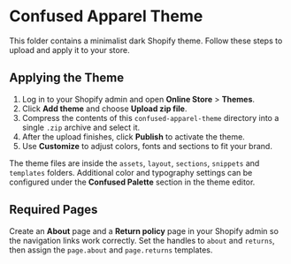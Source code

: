 # Confused Apparel Theme

This folder contains a minimalist dark Shopify theme. Follow these steps to upload and apply it to your store.

## Applying the Theme

1. Log in to your Shopify admin and open **Online Store** > **Themes**.
2. Click **Add theme** and choose **Upload zip file**.
3. Compress the contents of this `confused-apparel-theme` directory into a single `.zip` archive and select it.
4. After the upload finishes, click **Publish** to activate the theme.
5. Use **Customize** to adjust colors, fonts and sections to fit your brand.

The theme files are inside the `assets`, `layout`, `sections`, `snippets` and `templates` folders.
Additional color and typography settings can be configured under the **Confused Palette** section in the theme editor.

## Required Pages

Create an **About** page and a **Return policy** page in your Shopify admin so the navigation links work correctly. Set the handles to `about` and `returns`, then assign the `page.about` and `page.returns` templates.
